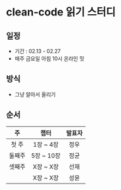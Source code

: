 # clean-code 읽기 스터디

## 일정 
- 기간 : 02.13 - 02.27
- 매주 금요일 아침 10시 온라인 밋


## 방식
- 그냥 알아서 올리기

## 순서
|주|챕터|발표자|
|:----:|:-----:|:----:|
|첫 주|1장 ~ 4장|정우|
|둘째주|5장 ~ 10장|정균|
|셋째주|X장 ~ X장|선재|
||X장 ~ X장|성윤|

